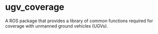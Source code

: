 # ugv_coverage

A ROS package that provides a library of common functions required for coverage with unmanned ground vehicles (UGVs).
